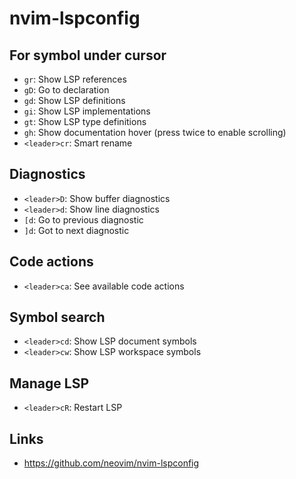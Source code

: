 # nvim-lspconfig

## For symbol under cursor

- `gr`: Show LSP references
- `gD`: Go to declaration
- `gd`: Show LSP definitions
- `gi`: Show LSP implementations
- `gt`: Show LSP type definitions
- `gh`: Show documentation hover (press twice to enable scrolling)
- `<leader>cr`: Smart rename

## Diagnostics

- `<leader>D`: Show buffer diagnostics
- `<leader>d`: Show line diagnostics
- `[d`: Go to previous diagnostic
- `]d`: Got to next diagnostic

## Code actions

- `<leader>ca`: See available code actions

## Symbol search

- `<leader>cd`: Show LSP document symbols
- `<leader>cw`: Show LSP workspace symbols

## Manage LSP

- `<leader>cR`: Restart LSP

## Links

- https://github.com/neovim/nvim-lspconfig

